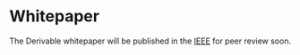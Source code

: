 # Whitepaper

The Derivable whitepaper will be published in the [IEEE](https://www.ieee.org) for peer review soon.
